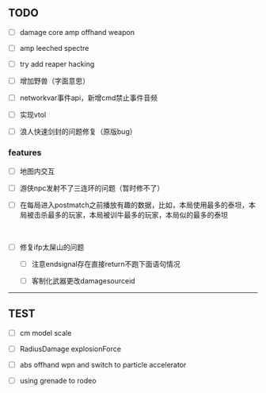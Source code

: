 ## TODO

- [ ] damage core amp offhand weapon

- [ ] amp leeched spectre

- [ ] try add reaper hacking

- [ ] 增加野兽（字面意思）

- [ ] networkvar事件api，新增cmd禁止事件音频

- [ ] 实现vtol

- [ ] 浪人快速剑封的问题修复（原版bug）

### features

- [ ] 地图内交互

- [ ] 游侠npc发射不了三连环的问题（暂时修不了）

- [ ] 在每局进入postmatch之前播放有趣的数据，比如，本局使用最多的泰坦，本局被击杀最多的玩家，本局被训牛最多的玩家，本局似的最多的泰坦

<br/>

- [ ] 修复ifp太屎山的问题

  - [ ] 注意endsignal存在直接return不跑下面语句情况

  - [ ] 客制化武器更改damagesourceid

----

## TEST

- [ ] cm model scale

- [ ] RadiusDamage explosionForce

- [ ] abs offhand wpn and switch to particle accelerator

- [ ] using grenade to rodeo